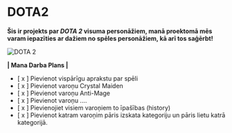 # DOTA2
**Šis ir projekts par _DOTA 2_ visuma personāžiem, 
manā proektomā mēs varam iepazīties ar dažiem no spēles personāžiem, 
kā arī tos saģērbt!**


![DOTA 2](https://img.redbull.com/images/c_fill,g_auto,w_1170,h_658/q_auto,f_auto/redbullcom/2014/10/09/1331683687434_2/dota-2-is-unlike-most-games-of-its-kind)

  **| Mana Darba Plans |**
- [ x ] Pievienot vispārīgu aprakstu par spēli
- [ x ] Pievienot varoņu Сrystal Maiden
- [ x ] Pievienot varoņu Anti-Mage
- [ x ] Pievienot varoņu ....
- [ x ] Pievienojiet visiem varoņiem to īpašības (history)
- [ x ] Pievienot katram  varoņim pāris izskata kategoriju un pāris lietu katrā kategorijā.
